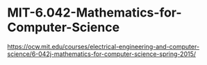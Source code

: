 # MIT-6.042-Mathematics-for-Computer-Science
https://ocw.mit.edu/courses/electrical-engineering-and-computer-science/6-042j-mathematics-for-computer-science-spring-2015/
